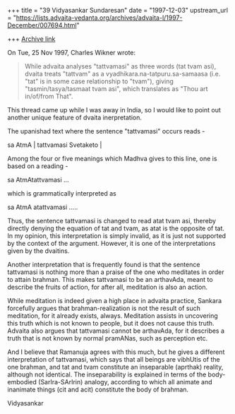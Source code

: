 +++
title = "39 Vidyasankar Sundaresan"
date = "1997-12-03"
upstream_url = "https://lists.advaita-vedanta.org/archives/advaita-l/1997-December/007694.html"

+++
[Archive link](https://lists.advaita-vedanta.org/archives/advaita-l/1997-December/007694.html)

On Tue, 25 Nov 1997, Charles Wikner wrote:
>
> While advaita analyses "tattvamasi" as three words (tat tvam asi), dvaita
> treats "tattvam" as a vyadhikara.na-tatpuru.sa-samaasa (i.e. "tat" is in
> some case relationship to "tvam"), giving "tasmin/tasya/tasmaat tvam asi",
> which translates as "Thou art in/of/from That".

This thread came up while I was away in India, so I would like to point
out another unique feature of dvaita inerpretation.

The upanishad text where the sentence "tattvamasi" occurs reads -

sa AtmA | tattvamasi Svetaketo |

Among the four or five meanings which Madhva gives to this line, one is
based on a reading -

sa AtmAtattvamasi ...

which is grammatically interpreted as

sa AtmA atattvamasi .....

Thus, the sentence tattvamasi is changed to read atat tvam asi, thereby
directly denying the equation of tat and tvam, as atat is the opposite of
tat. In my opinion, this interpretation is simply invalid, as it is just
not supported by the context of the argument. However, it is one of the
interpretations given by the dvaitins.

Another interpretation that is frequently found is that the sentence
tattvamasi is nothing more than a praise of the one who meditates in order
to attain brahman. This makes tattvamasi to be an arthavAda, meant to
describe the fruits of action, for after all, meditation is also an
action.

While meditation is indeed given a high place in advaita practice, Sankara
forcefully argues that brahman-realization is not the result of such
meditation, for it already exists, always. Meditation assists in
uncovering this truth which is not known to people, but it does not cause
this truth. Advaita also argues that tattvamasi cannot be arthavAda, for
it describes a truth that is not known by normal pramANas, such as
perception etc.

And I believe that Ramanuja agrees with this much, but he gives a
different interpretation of tattvamasi, which says that all beings are
vibhUtis of the one brahman, and tat and tvam constitute an inseparable
(aprthak) reality, although not identical. The inseparability is explained
in terms of the body-embodied (SarIra-SArIrin) analogy, according to which
all animate and inanimate things (cit and acit) constitute the body of
brahman.

Vidyasankar

